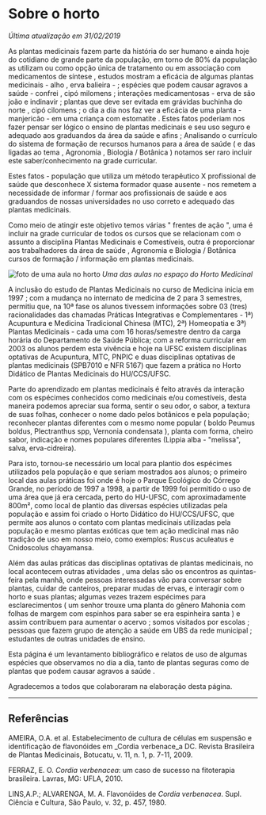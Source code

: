 # Sobre o horto

<em class="data">Última atualização em 31/02/2019</em>

As plantas medicinais fazem parte da história do ser humano e ainda hoje do cotidiano de grande parte da população, em torno de 80% da população as utilizam ou como opção única de tratamento ou em associação com medicamentos de síntese ,  estudos mostram a eficácia de algumas plantas medicinais - alho , erva balieira -  ;   espécies que podem causar agravos a saúde - confrei , cipó milomens ; interações medicamentosas - erva de são joão e indinavir ; plantas que deve ser evitada em grávidas buchinha do norte , cipó cilomens ; o dia a dia nos faz ver a eficácia de uma planta - manjericão - em uma criança com estomatite . Estes fatos poderiam nos fazer pensar ser lógico o ensino de plantas  medicinais e seu uso seguro e adequado aos graduandos da área da saúde e afins ; Analisando o currículo do sistema de formação de recursos humanos para a área de saúde ( e das ligadas ao tema , Agronomia , Biologia / Botânica ) notamos ser  raro incluir este saber/conhecimento na grade curricular.

Estes fatos -  população que utiliza um método terapêutico X profissional de saúde que desconhece X sistema formador quase ausente - nos remetem a necessidade de informar / formar aos profissionais de saúde e aos graduandos de nossas universidades no uso correto e adequado das plantas medicinais.

Como meio de atingir este objetivo temos várias " frentes de ação ", uma  é incluir na grade curricular de todos os cursos que se relacionam com o assunto a disciplina Plantas Medicinais  e Comestíveis, outra  é proporcionar aos trabalhadores da área de saúde , Agronomia e Biologia / Botânica cursos de formação / informação em plantas medicinais.

<div class=foto>
<img alt="foto de uma aula no horto" src="_assets/img/sobre1.jpg">
<em class="legenda">Uma das aulas no espaço do Horto Medicinal</em>
</div>

A inclusão do estudo de Plantas Medicinais no curso de Medicina inicia em 1997  ;  com a mudança no internato de medicina de 2 para 3 semestres, permitiu que, na 10ª fase os alunos tivessem informações sobre 03 (tres) racionalidades das chamadas  Práticas Integrativas e Complementares - 1ª) Acupuntura e  Medicina Tradicional Chinesa (MTC), 2ª) Homeopatia e 3ª) Plantas Medicinais - cada uma com 16 horas/semestre dentro da carga horária do Departamento de Saúde Pública; com a reforma curricular em 2003 os alunos perdem esta vivência e hoje na UFSC existem disciplinas optativas de Acupuntura, MTC, PNPIC e duas disciplinas optativas de plantas medicinais (SPB7010 e NFR 5167) que fazem a prática no Horto Didático de Plantas Medicinais do HU/CCS/UFSC.

Parte do aprendizado em plantas medicinais é feito através da interação com os espécimes conhecidos como medicinais e/ou comestíveis, desta maneira podemos apreciar sua forma, sentir  o seu odor, o  sabor, a textura de suas folhas, conhecer o nome dado pelos botânicos e pela população; reconhecer plantas diferentes com o mesmo nome popular ( boldo  Peumus boldus, Plectranthus spp, Vernonia condensata ), planta com forma, cheiro sabor, indicação e nomes  populares diferentes (Lippia alba - "melissa", salva, erva-cidreira).

Para isto,  tornou-se necessário um local para plantio dos espécimes utilizados pela população e que seriam mostrados aos alunos;  o primeiro local das aulas práticas foi onde é hoje o Parque Ecológico do Córrego Grande, no período de  1997 a 1998, a partir de 1999 foi permitido o uso de uma área que já era cercada, perto do HU-UFSC,  com aproximadamente 800m²,  como local de plantio das diversas espécies utilizadas pela população  e assim foi criado o Horto Didático do HU/CCS/UFSC, que permite aos alunos  o contato com plantas medicinais  utilizadas pela população e mesmo plantas exóticas que tem ação medicinal mas não tradição de uso em nosso meio, como exemplos:  Ruscus aculeatus e Cnidoscolus chayamansa.

Além das aulas práticas das disciplinas optativas de plantas medicinais,  no local acontecem outras atividades , uma delas são os encontros as quintas-feira pela manhã,  onde pessoas interessadas vão para conversar sobre plantas, cuidar de canteiros, preparar mudas de ervas,  e interagir com o horto e suas plantas; algumas vezes trazem espécimes para esclarecimentos ( um senhor trouxe uma planta do gênero Mahonia com folhas de margem com espinhos para saber se era espinheira santa ) e assim contribuem para aumentar o acervo ; somos visitados por escolas ;  pessoas que fazem grupo de atenção a saúde em UBS da rede municipal ; estudantes de outras unidades de ensino.

Esta página é um levantamento bibliográfico e relatos de  uso de algumas espécies que observamos no dia a dia, tanto de plantas seguras como de plantas que podem causar agravos a saúde .

Agradecemos a todos que colaboraram na elaboração desta página.

---

## Referências

AMEIRA, O.A. et al. Estabelecimento de cultura de células em suspensão e identificação de flavonóides em _Cordia verbenace_a DC. Revista Brasileira de Plantas Medicinais, Botucatu, v. 11, n. 1, p. 7-11, 2009.

FERRAZ, E. O. _Cordia verbenacea_: um caso de sucesso na fitoterapia brasileira. Lavras, MG: UFLA, 2010.

LINS,A.P.; ALVARENGA, M. A. Flavonóides de _Cordia verbenacea_. Supl. Ciência e Cultura, São Paulo, v. 32, p. 457, 1980.
